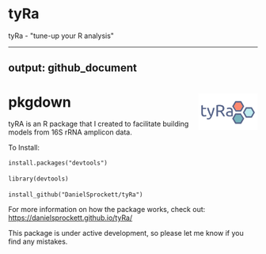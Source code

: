 # tyRa
tyRa - "tune-up your R analysis"

---
output: github_document
---

# pkgdown <img src="man/figures/logo.png" align="right" alt="" width="120" />

tyRA is an R package that I created to facilitate building models from 16S rRNA amplicon data. 

To Install:

```
install.packages("devtools")

library(devtools)

install_github("DanielSprockett/tyRa")
```
For more information on how the package works, check out:
https://danielsprockett.github.io/tyRa/


This package is under active development, so please let me know if you find any mistakes. 
